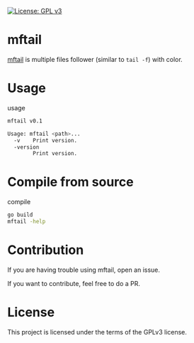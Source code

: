 [![License: GPL v3](https://img.shields.io/badge/License-GPL%20v3-blue.svg)](http://www.gnu.org/licenses/gpl-3.0)

# mftail

[mftail](https://github.com/deadc0de6/mftail) is multiple files follower (similar to `tail -f`) with color.

# Usage

usage
```bash
mftail v0.1

Usage: mftail <path>...
  -v	Print version.
  -version
    	Print version.
```

# Compile from source

compile
```bash
go build
mftail -help
```

# Contribution

If you are having trouble using mftail, open an issue.

If you want to contribute, feel free to do a PR.

# License

This project is licensed under the terms of the GPLv3 license.
